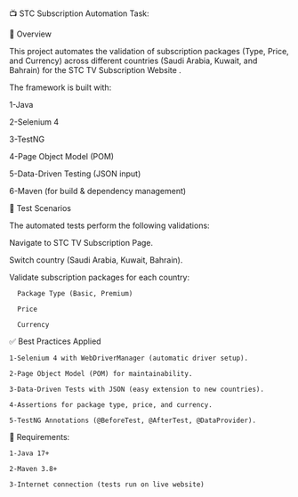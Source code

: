 📺 STC Subscription Automation Task:

📌 Overview

This project automates the validation of subscription packages (Type, Price, and Currency) across different countries (Saudi Arabia, Kuwait, and Bahrain) for the STC TV Subscription Website
.

The framework is built with:

  1-Java

  2-Selenium 4

  3-TestNG

  4-Page Object Model (POM)

  5-Data-Driven Testing (JSON input)

  6-Maven (for build & dependency management)



🧪 Test Scenarios

The automated tests perform the following validations:

  Navigate to STC TV Subscription Page.


  Switch country (Saudi Arabia, Kuwait, Bahrain).

  Validate subscription packages for each country:

      Package Type (Basic, Premium)

      Price

      Currency



✅ Best Practices Applied

    1-Selenium 4 with WebDriverManager (automatic driver setup).

    2-Page Object Model (POM) for maintainability.

    3-Data-Driven Tests with JSON (easy extension to new countries).

    4-Assertions for package type, price, and currency.

    5-TestNG Annotations (@BeforeTest, @AfterTest, @DataProvider).



📌 Requirements:

    1-Java 17+

    2-Maven 3.8+

    3-Internet connection (tests run on live website)
